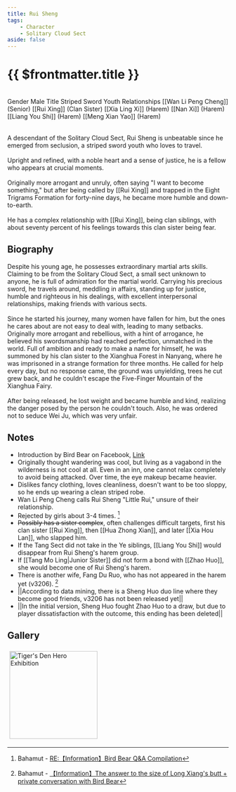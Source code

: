 ```yaml
---
title: Rui Sheng
tags:
    - Character
    - Solitary Cloud Sect
aside: false
---
```


# {{ $frontmatter.title }}

<ChTabs position="bottom">
	<ChTab title="First Encounter">
		<ChMeet 
			src='/images/characters/special999/normal.webp' 
            nameTitle='Striped Sword Youth'
			nameMain='Rui Sheng'
			desc='A young swordsman who has recently gained fame.<br>Handsome and gallant, upright and refined, with a noble heart and a sense of justice, he is a fellow who appears at crucial moments to uphold justice and seek revenge.'
			:animation=true
		/>
	</ChTab>
</ChTabs>
<br>

<InfoList>
	<Info title='Character Information' :open=true>
		<table>
			<ChTr>
				<ChTd isTitle=true>
					Gender
				</ChTd>
				<ChTd>
					Male
				</ChTd>
			</ChTr>
			<ChTr>
				<ChTd isTitle=true>
					Title
				</ChTd>
				<ChTd>
					Striped Sword Youth
				</ChTd>
			</ChTr>
			<ChTr>
				<ChTd isTitle=true position='center'>
					Relationships
				</ChTd>
			</ChTr>
			<ChTr>
				<ChTd position='center'>
					[[Wan Li Peng Cheng]] (Senior)
				</ChTd>
			</ChTr>
			<ChTr>
				<ChTd position='center'>
					[[Rui Xing]] (Clan Sister)
				</ChTd>
			</ChTr>
			<ChTr>
				<ChTd position='center'>
					[[Xia Ling Xi]] (Harem)
				</ChTd>
			</ChTr>
			<ChTr>
				<ChTd position='center'>
					[[Nan Xi]] (Harem)
				</ChTd>
			</ChTr>
			<ChTr>
				<ChTd position='center'>
					[[Liang You Shi]] (Harem)
				</ChTd>
			</ChTr>
			<ChTr>
				<ChTd position='center'>
					[[Meng Xian Yao]] (Harem)
				</ChTd>
			</ChTr>
		</table>
	</Info>
</InfoList>

A descendant of the Solitary Cloud Sect, Rui Sheng is unbeatable since he emerged from seclusion, a striped sword youth who loves to travel.
<br><br>
Upright and refined, with a noble heart and a sense of justice, he is a fellow who appears at crucial moments.
<br><br>
Originally more arrogant and unruly, often saying "I want to become something," but after being called by [[Rui Xing]] and trapped in the Eight Trigrams Formation for forty-nine days, he became more humble and down-to-earth.
<br><br>
He has a complex relationship with [[Rui Xing]], being clan siblings, with about seventy percent of his feelings towards this clan sister being fear.
<br clear="all">

## Biography

<Tabs>
  <Tab title="Biography One">
	Despite his young age, he possesses extraordinary martial arts skills. Claiming to be from the Solitary Cloud Sect, a small sect unknown to anyone, he is full of admiration for the martial world. Carrying his precious sword, he travels around, meddling in affairs, standing up for justice, humble and righteous in his dealings, with excellent interpersonal relationships, making friends with various sects.<br><br>
	Since he started his journey, many women have fallen for him, but the ones he cares about are not easy to deal with, leading to many setbacks.
  </Tab>
  <Tab title="Biography Two">
	Originally more arrogant and rebellious, with a hint of arrogance, he believed his swordsmanship had reached perfection, unmatched in the world. Full of ambition and ready to make a name for himself, he was summoned by his clan sister to the Xianghua Forest in Nanyang, where he was imprisoned in a strange formation for three months. He called for help every day, but no response came, the ground was unyielding, trees he cut grew back, and he couldn't escape the Five-Finger Mountain of the Xianghua Fairy.<br><br>
	After being released, he lost weight and became humble and kind, realizing the danger posed by the person he couldn't touch.
	Also, he was ordered not to seduce Wei Ju, which was very unfair.
  </Tab>
</Tabs>

## Notes

-   Introduction by Bird Bear on Facebook, [Link](https://www.facebook.com/photo/?fbid=340029291883786&set=pcb.340029328550449)
-   Originally thought wandering was cool, but living as a vagabond in the wilderness is not cool at all. Even in an inn, one cannot relax completely to avoid being attacked. Over time, the eye makeup became heavier.
-   Dislikes fancy clothing, loves cleanliness, doesn't want to be too sloppy, so he ends up wearing a clean striped robe.
-   Wan Li Peng Cheng calls Rui Sheng "Little Rui," unsure of their relationship.
-   Rejected by girls about 3-4 times. [^2]
-   ~~Possibly has a sister complex~~, often challenges difficult targets, first his clan sister [[Rui Xing]], then [[Hua Zhong Xian]], and later [[Xia Hou Lan]], who slapped him.
-   If the Tang Sect did not take in the Ye siblings, [[Liang You Shi]] would disappear from Rui Sheng's harem group.
-   If [[Tang Mo Ling|Junior Sister]] did not form a bond with [[Zhao Huo]], she would become one of Rui Sheng's harem.
-   There is another wife, Fang Du Ruo, who has not appeared in the harem yet (v3206). [^1]
-   <MarkdownWrapper>||According to data mining, there is a Sheng Huo duo line where they become good friends, v3206 has not been released yet||</MarkdownWrapper>
-   <MarkdownWrapper>||In the initial version, Sheng Huo fought Zhao Huo to a draw, but due to player dissatisfaction with the outcome, this ending has been deleted||</MarkdownWrapper>

[^1]: Bahamut - [【Information】The answer to the size of Long Xiang's butt + private conversation with Bird Bear](https://forum.gamer.com.tw/C.php?bsn=73317&snA=2973&tnum=8)
[^2]: Bahamut - [RE:【Information】Bird Bear Q&A Compilation](https://forum.gamer.com.tw/Co.php?bsn=73317&sn=12029)

## Gallery

<div style="display: flex; flex-wrap: wrap;">
    <div>
        <img src="/images/collab/20241220_toranoana/photo_23.webp" alt="Tiger's Den Hero Exhibition" style="width:200px; margin:5px"/>
    </div>
</div>
